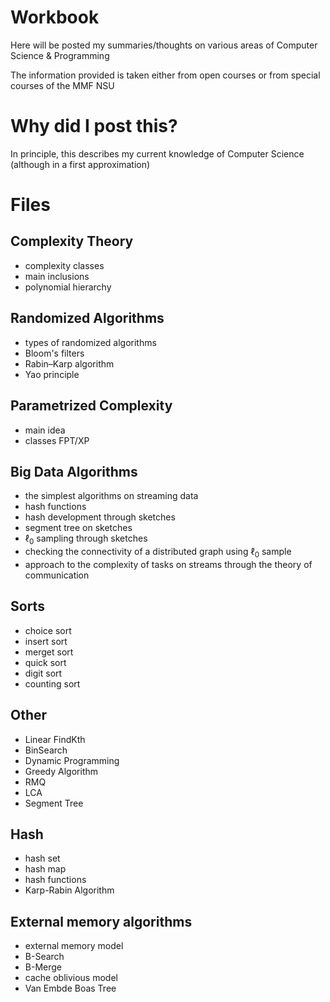 # Workbook
Here will be posted my summaries/thoughts on various areas of Computer Science & Programming

The information provided is taken either from open courses or from special courses of the MMF NSU

# Why did I post this?

In principle, this describes my current knowledge of Computer Science (although in a first approximation)

# Files

## Complexity Theory

* complexity classes
* main inclusions
* polynomial hierarchy

## Randomized Algorithms

* types of randomized algorithms
* Bloom's filters
* Rabin–Karp algorithm
* Yao principle

## Parametrized Complexity

* main idea
* classes FPT/XP

## Big Data Algorithms

* the simplest algorithms on streaming data
* hash functions
* hash development through sketches
* segment tree on sketches
* $\ell_0$ sampling through sketches
* checking the connectivity of a distributed graph using $\ell_0$ sample
* approach to the complexity of tasks on streams through the theory of communication

## Sorts

* choice sort
* insert sort
* merget sort
* quick sort
* digit sort
* counting sort

## Other

* Linear FindKth
* BinSearch
* Dynamic Programming
* Greedy Algorithm
* RMQ
* LCA
* Segment Tree

## Hash

* hash set
* hash map
* hash functions
* Karp-Rabin Algorithm

## External memory algorithms

* external memory model
* B-Search
* B-Merge
* cache oblivious model
* Van Embde Boas Tree
